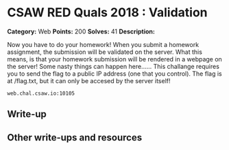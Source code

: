 
# CSAW RED Quals 2018 : Validation

**Category:** Web
**Points:** 200
**Solves:** 41
**Description:**

Now you have to do your homework!
When you submit a homework assignment, the submission will be validated on the server. What this means, is that your homework submission will be rendered in a webpage on the server! Some nasty things can happen here......
This challange requires you to send the flag to a public IP address (one that you control).
The flag is at /flag.txt, but it can only be accesed by the server itself! 

 `web.chal.csaw.io:10105`

## Write-up

## Other write-ups and resources


